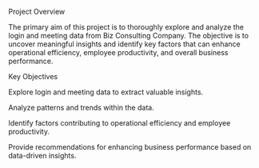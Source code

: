 Project Overview


The primary aim of this project is to thoroughly explore and analyze the login and meeting data from Biz Consulting Company. The objective is to uncover meaningful insights and identify key factors that can enhance operational efficiency, employee productivity, and overall business performance.

Key Objectives


Explore login and meeting data to extract valuable insights.

Analyze patterns and trends within the data.

Identify factors contributing to operational efficiency and employee productivity.

Provide recommendations for enhancing business performance based on data-driven insights.
